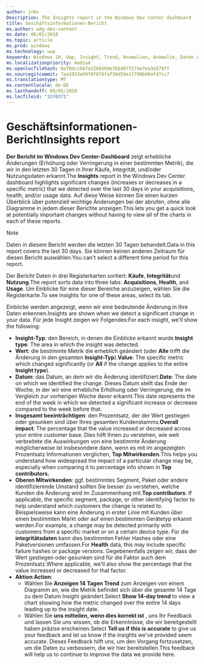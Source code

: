 ```yaml
---
author: jnHs
Description: The Insights report in the Windows Dev Center dashboard
title: Geschäftsinformationen-Bericht
ms.author: wdg-dev-content
ms.date: 06/01/2018
ms.topic: article
ms.prod: windows
ms.technology: uwp
keywords: Windows 10, Uwp, Insight, Trend, Anomalien, Anomalie, Daten Änderungen
ms.localizationpriority: medium
ms.openlocfilehash: be70dccbb7a12b65b9e7bbd07f27ae7ea3a578ff
ms.sourcegitcommit: 7aa1933e6970f878faf50d59e1f799b90afd7cc7
ms.translationtype: MT
ms.contentlocale: de-DE
ms.lasthandoff: 09/05/2018
ms.locfileid: "3370371"
---
```

# <a name="insights-report"></a><span data-ttu-id="e2587-103">Geschäftsinformationen-Bericht</span><span class="sxs-lookup"><span data-stu-id="e2587-103">Insights report</span></span>


<span data-ttu-id="e2587-104">**Der Bericht im Windows Dev Center-Dashboard** zeigt erhebliche Änderungen (Erhöhung oder Verringerung in einer bestimmten Metrik), die wir in den letzten 30 Tagen in Ihrer Käufe, Integrität, und/oder Nutzungsdaten erkannt.</span><span class="sxs-lookup"><span data-stu-id="e2587-104">The **Insights** report in the Windows Dev Center dashboard highlights significant changes (increases or decreases in a specific metric) that we detected over the last 30 days in your acquisitions, health, and/or usage data.</span></span> <span data-ttu-id="e2587-105">Auf diese Weise können Sie einen kurzen Überblick über potenziell wichtige Änderungen bei der abrufen, ohne alle Diagramme in jedem dieser Berichte anzeigen.</span><span class="sxs-lookup"><span data-stu-id="e2587-105">This lets you get a quick look at potentially important changes without having to view all of the charts in each of these reports.</span></span>

> [!NOTE]
> <span data-ttu-id="e2587-106">Daten in diesem Bericht werden die letzten 30 Tagen behandelt.</span><span class="sxs-lookup"><span data-stu-id="e2587-106">Data in this report covers the last 30 days.</span></span> <span data-ttu-id="e2587-107">Sie können keinen anderen Zeitraum für diesen Bericht auswählen.</span><span class="sxs-lookup"><span data-stu-id="e2587-107">You can't select a different time period for this report.</span></span>

<span data-ttu-id="e2587-108">Der Bericht Daten in drei Registerkarten sortiert: **Käufe**, **Integrität**und **Nutzung**.</span><span class="sxs-lookup"><span data-stu-id="e2587-108">The report sorts data into three tabs: **Acquisitions**, **Health**, and **Usage**.</span></span> <span data-ttu-id="e2587-109">Um Einblicke für eine dieser Bereiche anzuzeigen, wählen Sie die Registerkarte.</span><span class="sxs-lookup"><span data-stu-id="e2587-109">To see insights for one of these areas, select its tab.</span></span>

<span data-ttu-id="e2587-110">Einblicke werden angezeigt, wenn wir eine bedeutende Änderung in Ihre Daten erkennen.</span><span class="sxs-lookup"><span data-stu-id="e2587-110">Insights are shown when we detect a significant change in your data.</span></span> <span data-ttu-id="e2587-111">Für jede Insight zeigen wir Folgendes:</span><span class="sxs-lookup"><span data-stu-id="e2587-111">For each insight, we'll show the following:</span></span>
- <span data-ttu-id="e2587-112">**Insight-Typ**: den Bereich, in denen die Einblicke erkannt wurde.</span><span class="sxs-lookup"><span data-stu-id="e2587-112">**Insight type**: The area in which the insight was detected.</span></span>
- <span data-ttu-id="e2587-113">**Wert**: die bestimmte Metrik die erheblich geändert (oder **Alle** trifft die Änderung in den gesamten **Insight-Typ**).</span><span class="sxs-lookup"><span data-stu-id="e2587-113">**Value**: The specific metric which changed significantly (or **All** if the change applies to the entire **Insight type**).</span></span>
- <span data-ttu-id="e2587-114">**Datum**: das Datum, an dem wir die Änderung identifiziert.</span><span class="sxs-lookup"><span data-stu-id="e2587-114">**Date**: The date on which we identified the change.</span></span> <span data-ttu-id="e2587-115">Dieses Datum stellt das Ende der Woche, in der wir eine erhebliche Erhöhung oder Verringerung, die im Vergleich zur vorherigen Woche davor erkannt.</span><span class="sxs-lookup"><span data-stu-id="e2587-115">This date represents the end of the week in which we detected a significant increase or decrease compared to the week before that.</span></span>
- <span data-ttu-id="e2587-116">**Insgesamt beeinträchtigen**: den Prozentsatz, der der Wert gestiegen oder gesunken sind über Ihres gesamten Kundenstamms.</span><span class="sxs-lookup"><span data-stu-id="e2587-116">**Overall impact**: The percentage that the value increased or decreased across your entire customer base.</span></span> <span data-ttu-id="e2587-117">Dies hilft Ihnen zu verstehen, wie weit verbreitete die Auswirkungen von eine bestimmte Änderung möglicherweise ist insbesondere dann, wenn es mit im angezeigten Prozentsatz Informationen verglichen, **Top Mitwirkenden.**</span><span class="sxs-lookup"><span data-stu-id="e2587-117">This helps you understand how widespread the impact of a particular change may be, especially when comparing it to percentage info shown in **Top contributors.**</span></span>
- <span data-ttu-id="e2587-118">**Oberen Mitwirkenden**: ggf. bestimmtes Segment, Paket oder andere identifizierende Umstand sollten Sie besser zu verstehen, welche Kunden die Änderung wird im Zusammenhang mit.</span><span class="sxs-lookup"><span data-stu-id="e2587-118">**Top contributors**: If applicable, the specific segment, package, or other identifying factor to help understand which customers the change is related to.</span></span> <span data-ttu-id="e2587-119">Beispielsweise kann eine Änderung in erster Linie mit Kunden über einen bestimmten Markt oder auf einen bestimmten Gerätetyp erkannt werden.</span><span class="sxs-lookup"><span data-stu-id="e2587-119">For example, a change may be detected primarily with customers from a specific market or on a certain device type.</span></span> <span data-ttu-id="e2587-120">Für die **integritätsdaten** kann dies bestimmten Fehler Hashes oder eine Paketversionen umfassen.</span><span class="sxs-lookup"><span data-stu-id="e2587-120">For **Health** data, this may include specific failure hashes or package versions.</span></span> <span data-ttu-id="e2587-121">Gegebenenfalls zeigen wir, dass der Wert gestiegen oder gesunken sind für die Faktor auch dem Prozentsatz.</span><span class="sxs-lookup"><span data-stu-id="e2587-121">Where applicable, we'll also show the percentage that the value increased or decreased for that factor.</span></span>
- <span data-ttu-id="e2587-122">**Aktion**:</span><span class="sxs-lookup"><span data-stu-id="e2587-122">**Action**:</span></span>
   - <span data-ttu-id="e2587-123">Wählen Sie **Anzeigen 14 Tagen Trend** zum Anzeigen von einem Diagramm an, wie die Metrik befindet sich über die gesamte 14 Tage zu dem Datum Insight geändert.</span><span class="sxs-lookup"><span data-stu-id="e2587-123">Select **Show 14-day trend** to view a chart showing how the metric changed over the entire 14 days leading up to the insight date.</span></span>
   - <span data-ttu-id="e2587-124">Wählen Sie **uns mitteilen, wenn dies korrekt ist** , uns Ihr Feedback und lassen Sie uns wissen, ob die Erkenntnisse, die wir bereitgestellt haben präzise erscheinen.</span><span class="sxs-lookup"><span data-stu-id="e2587-124">Select **Tell us if this is accurate** to give us your feedback and let us know if the insights we've provided seem accurate.</span></span> <span data-ttu-id="e2587-125">Dieses Feedback hilft uns, um den Vorgang fortzusetzen, um die Daten zu verbessern, die wir hier bereitstellen.</span><span class="sxs-lookup"><span data-stu-id="e2587-125">This feedback will help us to continue to improve the data we provide here.</span></span> 

